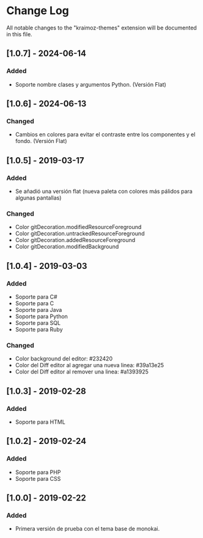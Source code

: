 # Change Log
All notable changes to the "kraimoz-themes" extension will be documented in this file.

## [1.0.7] - 2024-06-14
### Added
- Soporte nombre clases y argumentos Python. (Versión Flat)

## [1.0.6] - 2024-06-13
### Changed
- Cambios en colores para evitar el contraste entre los componentes y el fondo. (Versión Flat)

## [1.0.5] - 2019-03-17
### Added
- Se añadió una versión flat (nueva paleta con colores más pálidos para algunas pantallas)

### Changed
- Color gitDecoration.modifiedResourceForeground
- Color gitDecoration.untrackedResourceForeground
- Color gitDecoration.addedResourceForeground
- Color gitDecoration.modifiedBackground

## [1.0.4] - 2019-03-03
### Added
- Soporte para C#
- Soporte para C
- Soporte para Java
- Soporte para Python
- Soporte para SQL
- Soporte para Ruby

### Changed
- Color background del editor: #232420
- Color del Diff editor al agregar una nueva linea: #39a13e25
- Color del Diff editor al remover una linea: #a1393925

## [1.0.3] - 2019-02-28
### Added
- Soporte para HTML

## [1.0.2] - 2019-02-24
### Added
- Soporte para PHP
- Soporte para CSS

## [1.0.0] - 2019-02-22
### Added
- Primera versión de prueba con el tema base de monokai.